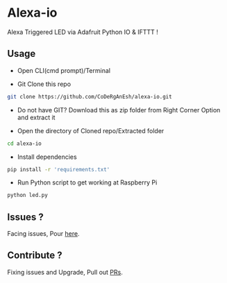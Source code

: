# Alexa-io
Alexa Triggered LED via Adafruit Python IO &amp; IFTTT !

## Usage

* Open CLI(cmd prompt)/Terminal

* Git Clone this repo
~~~bash
git clone https://github.com/CoDeRgAnEsh/alexa-io.git
~~~
* Do not have GIT? Download this as zip folder from Right Corner Option and extract it

* Open the directory of Cloned repo/Extracted folder
~~~bash
cd alexa-io
~~~
* Install dependencies
~~~bash
pip install -r 'requirements.txt'
~~~
* Run Python script to get working at Raspberry Pi
~~~bash
python led.py
~~~

## Issues ?

Facing issues, Pour [here](https://github.com/CoDeRgAnEsh/alexa-io/issues).

## Contribute ?

Fixing issues and Upgrade, Pull out [PRs](https://github.com/CoDeRgAnEsh/alexa-io/pulls).
